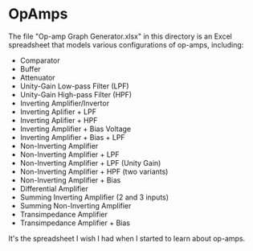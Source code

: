# OpAmps

The file "Op-amp Graph Generator.xlsx" in this directory is an Excel spreadsheet that models various configurations of op-amps, including:
* Comparator
* Buffer
* Attenuator
* Unity-Gain Low-pass Filter (LPF)
* Unity-Gain High-pass Filter (HPF)
* Inverting Amplifier/Invertor
* Inverting Aplifier + LPF
* Inverting Aplifier + HPF
* Inverting Amplifier + Bias Voltage
* Inverting Amplifier + Bias + LPF
* Non-Inverting Amplifier
* Non-Inverting Amplifier + LPF
* Non-Inverting Amplifier + LPF (Unity Gain)
* Non-Inverting Amplifier + HPF (two variants)
* Non-Inverting Amplifier + Bias
* Differential Amplifier
* Summing Inverting Amplifier (2 and 3 inputs)
* Summing Non-Inverting Amplifier
* Transimpedance Amplifier
* Transimpedance Amplifier + Bias

It's the spreadsheet I wish I had when I started to learn about op-amps.
